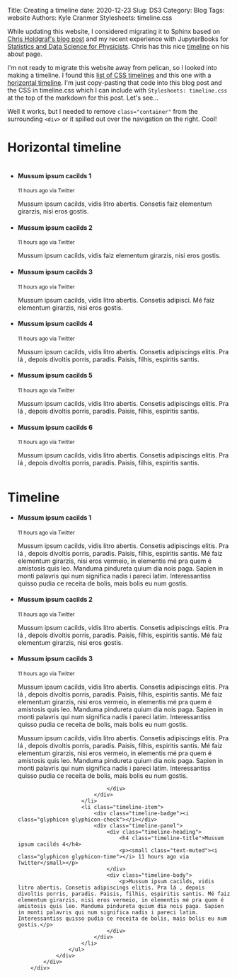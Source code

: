 Title:  Creating a timeline
date: 2020-12-23
Slug: DS3
Category: Blog
Tags:  website
Authors: Kyle Cranmer
Stylesheets: timeline.css

While updating this website, I considered migrating it to Sphinx based on [Chris Holdgraf's blog post](https://predictablynoisy.com/posts/2020/sphinx-blogging/)  and my recent experience with JupyterBooks for [Statistics and Data Science for Physicists](http://theoryandpractice.org/stats-ds-book/intro.html). Chris has this nice  [timeline](https://predictablynoisy.com/about/) on his about page.

I'm not ready to migrate this website away from pelican, so I looked into making a timeline. I found this [list of CSS timelines](https://freefrontend.com/bootstrap-timelines/) and this one with a [horizontal timeline](https://bootsnipp.com/snippets/a3BjR). I'm just copy-pasting that code into this blog post and the CSS in timeline.css which I can include with `Stylesheets: timeline.css` at the top of the markdown for this post. Let's see...

Well it works, but I needed to remove `class="container"` from the surrounding `<div>` or it spilled out over the navigation on the right. Cool!

<div >
    		<div class="row">
				<div class="col-md-12">
					<div class="page-header">
					  <h1>Horizontal timeline</h1>
					</div>
					<div style="display:inline-block;width:100%;overflow-y:auto;">
					<ul class="timeline timeline-horizontal">
						<li class="timeline-item">
							<div class="timeline-badge primary"><i class="glyphicon glyphicon-check"></i></div>
							<div class="timeline-panel">
								<div class="timeline-heading">
									<h4 class="timeline-title">Mussum ipsum cacilds 1</h4>
									<p><small class="text-muted"><i class="glyphicon glyphicon-time"></i> 11 hours ago via Twitter</small></p>
								</div>
								<div class="timeline-body">
									<p>Mussum ipsum cacilds, vidis litro abertis. Consetis faiz elementum girarzis, nisi eros gostis.</p>
								</div>
							</div>
						</li>
						<li class="timeline-item">
							<div class="timeline-badge success"><i class="glyphicon glyphicon-check"></i></div>
							<div class="timeline-panel">
								<div class="timeline-heading">
									<h4 class="timeline-title">Mussum ipsum cacilds 2</h4>
									<p><small class="text-muted"><i class="glyphicon glyphicon-time"></i> 11 hours ago via Twitter</small></p>
								</div>
								<div class="timeline-body">
									<p>Mussum ipsum cacilds, vidis faiz elementum girarzis, nisi eros gostis.</p>
								</div>
							</div>
						</li>
						<li class="timeline-item">
							<div class="timeline-badge info"><i class="glyphicon glyphicon-check"></i></div>
							<div class="timeline-panel">
								<div class="timeline-heading">
									<h4 class="timeline-title">Mussum ipsum cacilds 3</h4>
									<p><small class="text-muted"><i class="glyphicon glyphicon-time"></i> 11 hours ago via Twitter</small></p>
								</div>
								<div class="timeline-body">
									<p>Mussum ipsum cacilds, vidis litro abertis. Consetis adipisci. Mé faiz elementum girarzis, nisi eros gostis.</p>
								</div>
							</div>
						</li>
						<li class="timeline-item">
							<div class="timeline-badge danger"><i class="glyphicon glyphicon-check"></i></div>
							<div class="timeline-panel">
								<div class="timeline-heading">
									<h4 class="timeline-title">Mussum ipsum cacilds 4</h4>
									<p><small class="text-muted"><i class="glyphicon glyphicon-time"></i> 11 hours ago via Twitter</small></p>
								</div>
								<div class="timeline-body">
									<p>Mussum ipsum cacilds, vidis litro abertis. Consetis adipiscings elitis. Pra lá , depois divoltis porris, paradis. Paisis, filhis, espiritis santis.</p>
								</div>
							</div>
						</li>
						<li class="timeline-item">
							<div class="timeline-badge warning"><i class="glyphicon glyphicon-check"></i></div>
							<div class="timeline-panel">
								<div class="timeline-heading">
									<h4 class="timeline-title">Mussum ipsum cacilds 5</h4>
									<p><small class="text-muted"><i class="glyphicon glyphicon-time"></i> 11 hours ago via Twitter</small></p>
								</div>
								<div class="timeline-body">
									<p>Mussum ipsum cacilds, vidis litro abertis. Consetis adipiscings elitis. Pra lá , depois divoltis porris, paradis. Paisis, filhis, espiritis santis.</p>
								</div>
							</div>
						</li>
						<li class="timeline-item">
							<div class="timeline-badge"><i class="glyphicon glyphicon-check"></i></div>
							<div class="timeline-panel">
								<div class="timeline-heading">
									<h4 class="timeline-title">Mussum ipsum cacilds 6</h4>
									<p><small class="text-muted"><i class="glyphicon glyphicon-time"></i> 11 hours ago via Twitter</small></p>
								</div>
								<div class="timeline-body">
									<p>Mussum ipsum cacilds, vidis litro abertis. Consetis adipiscings elitis. Pra lá , depois divoltis porris, paradis. Paisis, filhis, espiritis santis.</p>
								</div>
							</div>
						</li>
					</ul>
				</div>
				</div>
			</div>
			<div class="row">
				<div class="col-md-12">
					<div class="page-header">
					  <h1>Timeline</h1>
					</div>
					<ul class="timeline">
						<li class="timeline-item">
							<div class="timeline-badge"><i class="glyphicon glyphicon-off"></i></div>
							<div class="timeline-panel">
								<div class="timeline-heading">
									<h4 class="timeline-title">Mussum ipsum cacilds 1</h4>
									<p><small class="text-muted"><i class="glyphicon glyphicon-time"></i> 11 hours ago via Twitter</small></p>
								</div>
								<div class="timeline-body">
									<p>Mussum ipsum cacilds, vidis litro abertis. Consetis adipiscings elitis. Pra lá , depois divoltis porris, paradis. Paisis, filhis, espiritis santis. Mé faiz elementum girarzis, nisi eros vermeio, in elementis mé pra quem é amistosis quis leo. Manduma pindureta quium dia nois paga. Sapien in monti palavris qui num significa nadis i pareci latim. Interessantiss quisso pudia ce receita de bolis, mais bolis eu num gostis.</p>
								</div>
							</div>
						</li>
						<li class="timeline-item">
							<div class="timeline-badge"><i class="glyphicon glyphicon-check"></i></div>
							<div class="timeline-panel">
								<div class="timeline-heading">
									<h4 class="timeline-title">Mussum ipsum cacilds 2</h4>
									<p><small class="text-muted"><i class="glyphicon glyphicon-time"></i> 11 hours ago via Twitter</small></p>
								</div>
								<div class="timeline-body">
									<p>Mussum ipsum cacilds, vidis litro abertis. Consetis adipiscings elitis. Pra lá , depois divoltis porris, paradis. Paisis, filhis, espiritis santis. Mé faiz elementum girarzis, nisi eros gostis.</p>
								</div>
							</div>
						</li>
						<li class="timeline-item">
							<div class="timeline-badge"><i class="glyphicon glyphicon-check"></i></div>
							<div class="timeline-panel">
								<div class="timeline-heading">
									<h4 class="timeline-title">Mussum ipsum cacilds 3</h4>
									<p><small class="text-muted"><i class="glyphicon glyphicon-time"></i> 11 hours ago via Twitter</small></p>
								</div>
								<div class="timeline-body">
									<p>Mussum ipsum cacilds, vidis litro abertis. Consetis adipiscings elitis. Pra lá , depois divoltis porris, paradis. Paisis, filhis, espiritis santis. Mé faiz elementum girarzis, nisi eros vermeio, in elementis mé pra quem é amistosis quis leo. Manduma pindureta quium dia nois paga. Sapien in monti palavris qui num significa nadis i pareci latim. Interessantiss quisso pudia ce receita de bolis, mais bolis eu num gostis.</p>
									<p>Mussum ipsum cacilds, vidis litro abertis. Consetis adipiscings elitis. Pra lá , depois divoltis porris, paradis. Paisis, filhis, espiritis santis. Mé faiz elementum girarzis, nisi eros vermeio, in elementis mé pra quem é amistosis quis leo. Manduma pindureta quium dia nois paga. Sapien in monti palavris qui num significa nadis i pareci latim. Interessantiss quisso pudia ce receita de bolis, mais bolis eu num gostis.</p>
									
								</div>
							</div>
						</li>
						<li class="timeline-item">
							<div class="timeline-badge"><i class="glyphicon glyphicon-check"></i></div>
							<div class="timeline-panel">
								<div class="timeline-heading">
									<h4 class="timeline-title">Mussum ipsum cacilds 4</h4>
									<p><small class="text-muted"><i class="glyphicon glyphicon-time"></i> 11 hours ago via Twitter</small></p>
								</div>
								<div class="timeline-body">
									<p>Mussum ipsum cacilds, vidis litro abertis. Consetis adipiscings elitis. Pra lá , depois divoltis porris, paradis. Paisis, filhis, espiritis santis. Mé faiz elementum girarzis, nisi eros vermeio, in elementis mé pra quem é amistosis quis leo. Manduma pindureta quium dia nois paga. Sapien in monti palavris qui num significa nadis i pareci latim. Interessantiss quisso pudia ce receita de bolis, mais bolis eu num gostis.</p>
								</div>
							</div>
						</li>
					</ul>
				</div>
			</div>
		</div>


